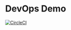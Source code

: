 # DevOps Demo

[![CircleCI](https://dl.circleci.com/status-badge/img/gh/subenson/devops/tree/main.svg?style=svg)](https://dl.circleci.com/status-badge/redirect/gh/subenson/devops/tree/main)
